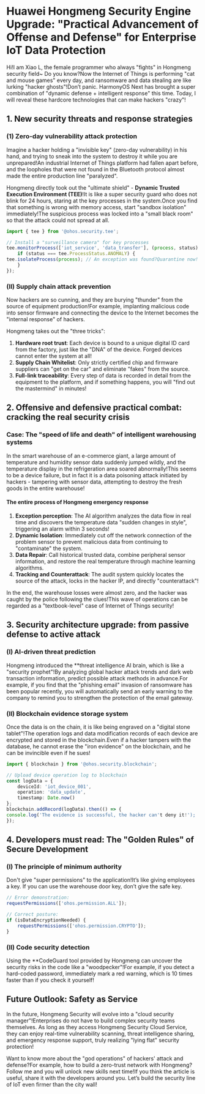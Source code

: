 # Huawei Hongmeng Security Engine Upgrade: "Practical Advancement of Offense and Defense" for Enterprise IoT Data Protection
Hi!I am Xiao L, the female programmer who always "fights" in Hongmeng security field~ Do you know?Now the Internet of Things is performing "cat and mouse games" every day, and ransomware and data stealing are like lurking "hacker ghosts"!Don’t panic. HarmonyOS Next has brought a super combination of "dynamic defense + intelligent response" this time. Today, I will reveal these hardcore technologies that can make hackers "crazy"!

## 1. New security threats and response strategies
### (1) Zero-day vulnerability attack protection
Imagine a hacker holding a "invisible key" (zero-day vulnerability) in his hand, and trying to sneak into the system to destroy it while you are unprepared!An industrial Internet of Things platform had fallen apart before, and the loopholes that were not found in the Bluetooth protocol almost made the entire production line "paralyzed".

Hongmeng directly took out the "ultimate shield" - **Dynamic Trusted Execution Environment (TEE)**!It is like a super security guard who does not blink for 24 hours, staring at the key processes in the system.Once you find that something is wrong with memory access, start "sandbox isolation" immediately!The suspicious process was locked into a "small black room" so that the attack could not spread at all.
```typescript
import { tee } from '@ohos.security.tee';

// Install a "surveillance camera" for key processes
tee.monitorProcess(['iot_service', 'data_transfer'], (process, status) => {
    if (status === tee.ProcessStatus.ANOMALY) {
tee.isolateProcess(process); // An exception was found?Quarantine now!
    }
});
```

### (II) Supply chain attack prevention
Now hackers are so cunning, and they are burying "thunder" from the source of equipment production!For example, implanting malicious code into sensor firmware and connecting the device to the Internet becomes the "internal response" of hackers.

Hongmeng takes out the "three tricks":
1. **Hardware root trust**: Each device is bound to a unique digital ID card from the factory, just like the "DNA" of the device. Forged devices cannot enter the system at all!
2. **Supply Chain Whitelist**: Only strictly certified chip and firmware suppliers can "get on the car" and eliminate "fakes" from the source.
3. **Full-link traceability**: Every step of data is recorded in detail from the equipment to the platform, and if something happens, you will "find out the mastermind" in minutes!

## 2. Offensive and defensive practical combat: cracking the real security crisis
### Case: The "speed of life and death" of intelligent warehousing systems
In the smart warehouse of an e-commerce giant, a large amount of temperature and humidity sensor data suddenly jumped wildly, and the temperature display in the refrigeration area soared abnormally!This seems to be a device failure, but in fact it is a data poisoning attack initiated by hackers - tampering with sensor data, attempting to destroy the fresh goods in the entire warehouse!

#### The entire process of Hongmeng emergency response
1. **Exception perception**: The AI ​​algorithm analyzes the data flow in real time and discovers the temperature data "sudden changes in style", triggering an alarm within 3 seconds!
2. **Dynamic Isolation**: Immediately cut off the network connection of the problem sensor to prevent malicious data from continuing to "contaminate" the system.
3. **Data Repair**: Call historical trusted data, combine peripheral sensor information, and restore the real temperature through machine learning algorithms.
4. **Tracking and Counterattack**: The audit system quickly locates the source of the attack, locks in the hacker IP, and directly "counterattack"!

In the end, the warehouse losses were almost zero, and the hacker was caught by the police following the clues!This wave of operations can be regarded as a "textbook-level" case of Internet of Things security!

## 3. Security architecture upgrade: from passive defense to active attack
### (I) AI-driven threat prediction
Hongmeng introduced the **threat intelligence AI brain, which is like a "security prophet"!By analyzing global hacker attack trends and dark web transaction information, predict possible attack methods in advance.For example, if you find that the "phishing email" invasion of ransomware has been popular recently, you will automatically send an early warning to the company to remind you to strengthen the protection of the email gateway.

### (II) Blockchain evidence storage system
Once the data is on the chain, it is like being engraved on a "digital stone tablet"!The operation logs and data modification records of each device are encrypted and stored in the blockchain.Even if a hacker tampers with the database, he cannot erase the "iron evidence" on the blockchain, and he can be invincible even if he sues!

```typescript
import { blockchain } from '@ohos.security.blockchain';

// Upload device operation log to blockchain
const logData = {
    deviceId: 'iot_device_001',
    operation: 'data_update',
    timestamp: Date.now()
};
blockchain.addRecord(logData).then(() => {
console.log('The evidence is successful, the hacker can't deny it!');
});
```

## 4. Developers must read: The "Golden Rules" of Secure Development
### (I) The principle of minimum authority
Don't give "super permissions" to the application!It’s like giving employees a key. If you can use the warehouse door key, don’t give the safe key.
```typescript
// Error demonstration:
requestPermissions(['ohos.permission.ALL']); 

// Correct posture:
if (isDataEncryptionNeeded) {
    requestPermissions(['ohos.permission.CRYPTO']);
}
```

### (II) Code security detection
Using the **CodeGuard tool provided by Hongmeng can uncover the security risks in the code like a "woodpecker"!For example, if you detect a hard-coded password, immediately mark a red warning, which is 10 times faster than if you check it yourself!

## Future Outlook: Safety as Service
In the future, Hongmeng Security will evolve into a "cloud security manager"!Enterprises do not have to build complex security teams themselves. As long as they access Hongmeng Security Cloud Service, they can enjoy real-time vulnerability scanning, threat intelligence sharing, and emergency response support, truly realizing "lying flat" security protection!

Want to know more about the "god operations" of hackers' attack and defense?For example, how to build a zero-trust network with Hongmeng?Follow me and you will unlock new skills next time!If you think the article is useful, share it with the developers around you. Let’s build the security line of IoT even firmer than the city wall!
